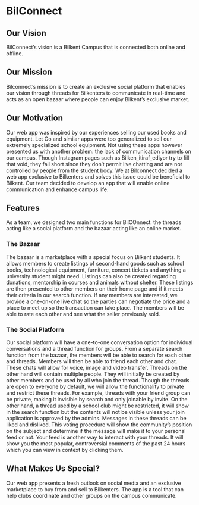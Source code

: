 # BilConnect
      
## Our Vision
BilConnect’s vision is a Bilkent Campus that is connected both online and offline.

## Our Mission
Bilconnect’s mission is to create an exclusive social platform that enables our vision through threads for Bilkenters to communicate in real-time and acts as an open bazaar where people can enjoy Bilkent’s exclusive market.

## Our Motivation
Our web app was inspired by our experiences selling our used books and equipment. Let Go and similar apps were too generalized to sell our extremely specialized school equipment. Not using these apps however presented us with another problem: the lack of communication channels on our campus. Though Instagram pages such as Bilken_itiraf_ediyor try to fill that void, they fall short since they don’t permit live chatting and are not controlled by people from the student body.
We at Bilconnect decided a web app exclusive to Bilkenters and solves this issue could be beneficial to Bilkent. Our team decided to develop an app that will enable online communication and enhance campus life.

## Features
As a team, we designed two main functions for BilCOnnect: the threads acting like a social platform and the bazaar acting like an online market.

### The Bazaar
The bazaar is a marketplace with a special focus on Bilkent students. It allows members to create listings of second-hand goods such as school books, technological equipment, furniture, concert tickets and anything a university student might need. Listings can also be created regarding donations, mentorship in courses and animals without shelter. These listings are then presented to other members on their home page and if it meets their criteria in our search function. If any members are interested, we provide a one-on-one live chat so the parties can negotiate the price and a place to meet up so the transaction can take place. The members will be able to rate each other and see what the seller previously sold. 

### The Social Platform
Our social platform will have a one-to-one conversation option for individual conversations and a thread function for groups. From a separate search function from the bazaar, the members will be able to search for each other and threads. Members will then be able to friend each other and chat. These chats will allow for voice, image and video transfer. Threads on the other hand will contain multiple people. They will initially be created by other members and be used by all who join the thread. Though the threads are open to everyone by default, we will allow the functionality to private and restrict these threads. For example, threads with your friend group can be private, making it invisible by search and only joinable by invite. On the other hand, a thread used by a school club might be restricted, it will show in the search function but the contents will not be visible unless your join application is approved by the admins.
Messages in these threads can be liked and disliked. This voting procedure will show the community’s position on the subject and determine if the message will make it to your personal feed or not. Your feed is another way to interact with your threads. It will show you the most popular, controversial comments of the past 24 hours which you can view in context by clicking them. 

## What Makes Us Special?
Our web app presents a fresh outlook on social media and an exclusive marketplace to buy from and sell to Bilkenters. The app is a tool that can help clubs coordinate and other groups on the campus communicate.
